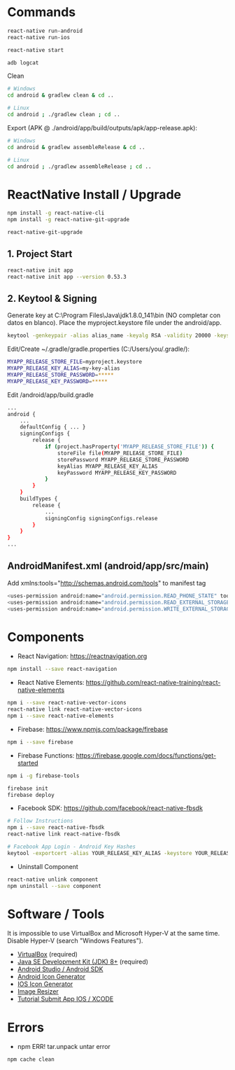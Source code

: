 # Commands
```sh
react-native run-android
react-native run-ios

react-native start

adb logcat
```
Clean
```sh
# Windows
cd android & gradlew clean & cd ..

# Linux
cd android ; ./gradlew clean ; cd ..
```
Export (APK @ ./android/app/build/outputs/apk/app-release.apk):
```sh
# Windows
cd android & gradlew assembleRelease & cd ..

# Linux
cd android ; ./gradlew assembleRelease ; cd ..
```

# ReactNative Install / Upgrade
```sh
npm install -g react-native-cli
npm install -g react-native-git-upgrade

react-native-git-upgrade
```

## 1. Project Start
```sh
react-native init app
react-native init app --version 0.53.3
```

## 2. Keytool & Signing
Generate key at C:\Program Files\Java\jdk1.8.0_141\bin (NO completar con datos en blanco). Place the myproject.keystore file under the android/app.
```sh
keytool -genkeypair -alias alias_name -keyalg RSA -validity 20000 -keystore project/android/app/myproject.keystore
```
Edit/Create ~/.gradle/gradle.properties (C:/Users/you/.gradle/):
```sh
MYAPP_RELEASE_STORE_FILE=myproject.keystore
MYAPP_RELEASE_KEY_ALIAS=my-key-alias
MYAPP_RELEASE_STORE_PASSWORD=*****
MYAPP_RELEASE_KEY_PASSWORD=*****
```
Edit /android/app/build.gradle
```sh
...
android {
    ...
    defaultConfig { ... }
    signingConfigs {
        release {
            if (project.hasProperty('MYAPP_RELEASE_STORE_FILE')) {
                storeFile file(MYAPP_RELEASE_STORE_FILE)
                storePassword MYAPP_RELEASE_STORE_PASSWORD
                keyAlias MYAPP_RELEASE_KEY_ALIAS
                keyPassword MYAPP_RELEASE_KEY_PASSWORD
            }
        }
    }
    buildTypes {
        release {
            ...
            signingConfig signingConfigs.release
        }
    }
}
...
```

## AndroidManifest.xml (android/app/src/main)
Add xmlns:tools="http://schemas.android.com/tools" to manifest tag
```sh
<uses-permission android:name="android.permission.READ_PHONE_STATE" tools:node="remove" />
<uses-permission android:name="android.permission.READ_EXTERNAL_STORAGE" tools:node="remove" />
<uses-permission android:name="android.permission.WRITE_EXTERNAL_STORAGE" tools:node="remove" />
```


# Components
- React Navigation: <a href="https://reactnavigation.org">https://reactnavigation.org</a>
```sh
npm install --save react-navigation
```

- React Native Elements: <a href="https://github.com/react-native-training/react-native-elements">https://github.com/react-native-training/react-native-elements</a>
```sh
npm i --save react-native-vector-icons
react-native link react-native-vector-icons
npm i --save react-native-elements
```

- Firebase: <a href="https://www.npmjs.com/package/firebase">https://www.npmjs.com/package/firebase</a>
```sh
npm i --save firebase
```

- Firebase Functions: <a href="https://firebase.google.com/docs/functions/get-started">https://firebase.google.com/docs/functions/get-started</a>
```sh
npm i -g firebase-tools

firebase init
firebase deploy
```

- Facebook SDK: <a href="https://github.com/facebook/react-native-fbsdk">https://github.com/facebook/react-native-fbsdk</a>
```sh
# Follow Instructions
npm i --save react-native-fbsdk
react-native link react-native-fbsdk

# Facebook App Login - Android Key Hashes
keytool -exportcert -alias YOUR_RELEASE_KEY_ALIAS -keystore YOUR_RELEASE_KEY_PATH | openssl sha1 -binary | openssl base64
```

- Uninstall Component
```sh
react-native unlink component
npm uninstall --save component
```

# Software / Tools
It is impossible to use VirtualBox and Microsoft Hyper-V at the same time. Disable Hyper-V (search "Windows Features").
- <a href="https://www.virtualbox.org/">VirtualBox</a> (required)
- <a href="http://www.oracle.com/technetwork/java/javase/downloads/index.html">Java SE Development Kit (JDK) 8+</a> (required)
- <a href="https://developer.android.com/studio/install.html">Android Studio / Android SDK</a>
- <a href="http://romannurik.github.io/AndroidAssetStudio/">Android Icon Generator</a>
- <a href="https://makeappicon.com/">IOS Icon Generator</a>
- <a href="http://www.resizemypicture.com/">Image Resizer</a>
- <a href="https://www.youtube.com/watch?v=tnbOcpwJGa8">Tutorial Submit App IOS / XCODE</a>

# Errors
- npm ERR! tar.unpack untar error
```sh
npm cache clean
```
